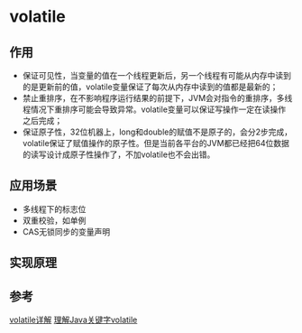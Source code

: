 # volatile

## 作用

- 保证可见性，当变量的值在一个线程更新后，另一个线程有可能从内存中读到的是更新前的值，volatile变量保证了每次从内存中读到的值都是最新的；
- 禁止重排序，在不影响程序运行结果的前提下，JVM会对指令的重排序，多线程情况下重排序可能会导致异常。volatile变量可以保证写操作一定在读操作之后完成；
- 保证原子性，32位机器上，long和double的赋值不是原子的，会分2步完成，volatile保证了赋值操作的原子性。但是当前各平台的JVM都已经把64位数据的读写设计成原子性操作了，不加volatile也不会出错。

## 应用场景

- 多线程下的标志位
- 双重校验，如单例
- CAS无锁同步的变量声明

## 实现原理

## 参考

[volatile详解](https://www.pdai.tech/md/java/thread/java-thread-x-key-volatile.html)
[理解Java关键字volatile](https://zhuanlan.zhihu.com/p/633426082)
